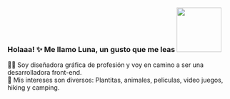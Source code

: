 ### Holaaa! ✨ Me llamo Luna, un gusto que me leas <img width="100" src="https://i.gifer.com/Hj94.gif"/>

:woman_technologist: Soy diseñadora gráfica de profesión y voy en camino a ser una desarrolladora front-end.<br>
:jigsaw: Mis intereses son diversos: Plantitas, animales, peliculas, video juegos, hiking y camping.

<!--
**LunaConstanza/lunaconstanza** is a ✨ _special_ ✨ repository because its `README.md` (this file) appears on your GitHub profile.

Here are some ideas to get you started:

- 🔭 I’m currently working on ...
- 🌱 I’m currently learning ...
- 👯 I’m looking to collaborate on ...
- 🤔 I’m looking for help with ...
- 💬 Ask me about ...
- 📫 How to reach me: ...
- 😄 Pronouns: ...
- ⚡ Fun fact: ...
-->
